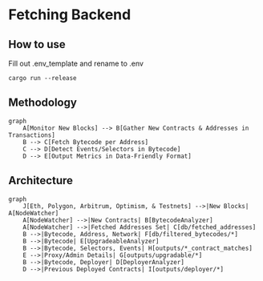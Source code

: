 # Fetching Backend

## How to use
Fill out .env_template and rename to .env
```
cargo run --release
```

## Methodology

```mermaid
graph
    A[Monitor New Blocks] --> B[Gather New Contracts & Addresses in Transactions]
    B --> C[Fetch Bytecode per Address]
    C --> D[Detect Events/Selectors in Bytecode]
    D --> E[Output Metrics in Data-Friendly Format]
```

## Architecture

```mermaid
graph
    J[Eth, Polygon, Arbitrum, Optimism, & Testnets] -->|New Blocks| A[NodeWatcher]
    A[NodeWatcher] -->|New Contracts| B[BytecodeAnalyzer]
    A[NodeWatcher] -->|Fetched Addresses Set| C[db/fetched_addresses]
    B -->|Bytecode, Address, Network| F[db/filtered_bytecodes/*]
    B -->|Bytecode| E[UpgradeableAnalyzer]
    B -->|Bytecode, Selectors, Events| H[outputs/*_contract_matches]
    E -->|Proxy/Admin Details| G[outputs/upgradable/*]
    B -->|Bytecode, Deployer| D[DeployerAnalyzer]
    D -->|Previous Deployed Contracts| I[outputs/deployer/*]
```